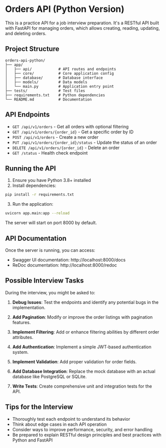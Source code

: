 # Orders API (Python Version)

This is a practice API for a job interview preparation. It's a RESTful API built with FastAPI for managing orders, which allows creating, reading, updating, and deleting orders.

## Project Structure

```
orders-api-python/
├── app/
│   ├── api/            # API routes and endpoints
│   ├── core/           # Core application config
│   ├── database/       # Database interface
│   ├── models/         # Data models
│   └── main.py         # Application entry point
├── tests/              # Test files
├── requirements.txt    # Python dependencies
└── README.md           # Documentation
```

## API Endpoints

- `GET /api/v1/orders` - Get all orders with optional filtering
- `GET /api/v1/orders/{order_id}` - Get a specific order by ID
- `POST /api/v1/orders` - Create a new order
- `PUT /api/v1/orders/{order_id}/status` - Update the status of an order
- `DELETE /api/v1/orders/{order_id}` - Delete an order
- `GET /status` - Health check endpoint

## Running the API

1. Ensure you have Python 3.8+ installed
2. Install dependencies:

```bash
pip install -r requirements.txt
```

3. Run the application:

```bash
uvicorn app.main:app --reload
```

The server will start on port 8000 by default.

## API Documentation

Once the server is running, you can access:
- Swagger UI documentation: http://localhost:8000/docs
- ReDoc documentation: http://localhost:8000/redoc

## Possible Interview Tasks

During the interview, you might be asked to:

1. **Debug Issues**: Test the endpoints and identify any potential bugs in the implementation.

2. **Add Pagination**: Modify or improve the order listings with pagination features.

3. **Implement Filtering**: Add or enhance filtering abilities by different order attributes.

4. **Add Authentication**: Implement a simple JWT-based authentication system.

5. **Implement Validation**: Add proper validation for order fields.

6. **Add Database Integration**: Replace the mock database with an actual database like PostgreSQL or SQLite.

7. **Write Tests**: Create comprehensive unit and integration tests for the API.

## Tips for the Interview

- Thoroughly test each endpoint to understand its behavior
- Think about edge cases in each API operation
- Consider ways to improve performance, security, and error handling
- Be prepared to explain RESTful design principles and best practices with Python and FastAPI
